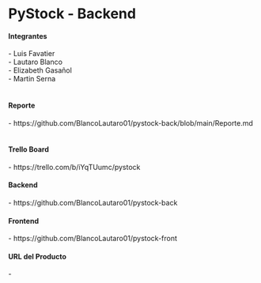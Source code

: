 <h1>PyStock - Backend</h1>

<h4>Integrantes</h4>
- Luis Favatier<br>
- Lautaro Blanco<br>
- Elizabeth Gasañol<br>
- Martin Serna<br>

<br>
<h4>Reporte</h4>
- https://github.com/BlancoLautaro01/pystock-back/blob/main/Reporte.md
<br>

<br>
<h4>Trello Board</h4>
- https://trello.com/b/iYqTUumc/pystock
<br>

<h4>Backend</h4>
- https://github.com/BlancoLautaro01/pystock-back
<br>

<h4>Frontend</h4>
- https://github.com/BlancoLautaro01/pystock-front
<br>

<h4>URL del Producto</h4>
- 
<br>
